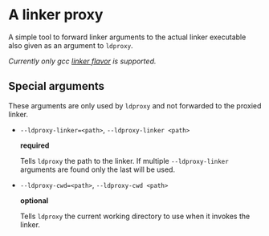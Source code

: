 # A linker proxy

A simple tool to forward linker arguments to the actual linker executable also given as an argument to `ldproxy`.

*Currently only gcc [linker
flavor](https://doc.rust-lang.org/rustc/codegen-options/index.html#linker-flavor) is
supported.*

## Special arguments

These arguments are only used by `ldproxy` and not forwarded to the proxied linker.

- `--ldproxy-linker=<path>`, `--ldproxy-linker <path>`

    **required**

    Tells `ldproxy` the path to the linker. If multiple `--ldproxy-linker` arguments are found
    only the last will be used.
    
- `--ldproxy-cwd=<path>`, `--ldproxy-cwd <path>`

    **optional**

    Tells `ldproxy` the current working directory to use when it invokes the linker.
